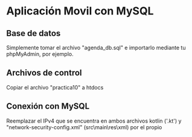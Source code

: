 # Aplicación Movil con MySQL

## Base de datos
Simplemente tomar el archivo "agenda_db.sql" e importarlo mediante tu phpMyAdmin, por ejemplo.

## Archivos de control
Copiar el archivo "practica10" a htdocs

## Conexión con MySQL
Reemplazar el IPv4 que se encuentra en ambos archivos kotlin ('.kt') y "network-security-config.xml" (src\main\res\xml) por el propio
